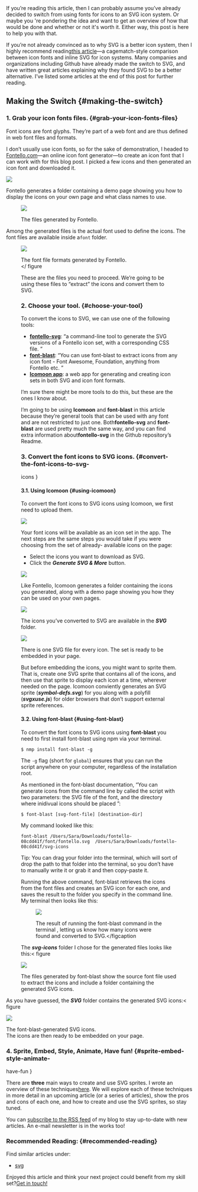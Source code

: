 <article class="blog-post">
If you’re reading this article, then I can probably assume you’ve already
decided to switch from using fonts for icons to an SVG icon system. Or maybe you
're pondering the idea and want to get an overview of how that would be done and
whether or not it's worth it. Either way, this post is here to help you with 
that.

If you’re not already convinced as to why SVG is a better icon system, then I
highly recommend reading[this article][1]—a cagematch-style comparison
between icon fonts and inline SVG for icon systems. Many companies and 
organizations including Github have already made the switch to SVG, and have 
written great articles explaining why they found SVG to be a better alternative.
I’ve listed some articles at the end of this post for further reading.

## Making the Switch {#making-the-switch}

### 1. Grab your icon fonts files. {#grab-your-icon-fonts-files}

Font icons are font glyphs. They’re part of a web font and are thus defined
in web font files and formats.

I don’t usually use icon fonts, so for the sake of demonstration, I headed to
[Fontello.com][2]—an online icon font generator—to create an icon font that
I can work with for this blog post. I picked a few icons and then generated an 
icon font and downloaded it.

![][3]

Fontello generates a folder containing a demo page showing you how to display
the icons on your own page and what class names to use.<figure>

![][4]<figcaption>The files generated by Fontello.</figcaption></figure>
Among the generated files is the actual font used to define the icons. The font
files are available inside a`font` folder.<figure>

![][5]<figcaption>The font file formats generated by Fontello.</figcaption></
figure
>
These are the files you need to proceed. We’re going to be using these files
to “extract” the icons and convert them to SVG.

### 2. Choose your tool. {#choose-your-tool}

To convert the icons to SVG, we can use one of the following tools:

*   **[fontello-svg][6]**: “a command-line tool to generate the SVG versions
    of a Fontello icon set, with a corresponding CSS file.
    ”
*   **[font-blast][7]**: “You can use font-blast to extract icons from any
    icon font - Font Awesome, Foundation, anything from Fontello etc.
    ”
*   **[Icomoon app][8]**: a web app for generating and creating icon sets in
    both SVG and icon font formats.
   

I’m sure there might be more tools to do this, but these are the ones I know
about.

I’m going to be using **Icomoon** and **font-blast** in this article because
they’re general tools that can be used with any font and are not restricted to 
just one. Both**fontello-svg** and **font-blast** are used pretty much the same
way, and you can find extra information about**fontello-svg** in the Github
repository’s Readme.

### 3. Convert the font icons to SVG icons. {#convert-the-font-icons-to-svg-
icons
}

#### 3.1. Using Icomoon {#using-icomoon}

To convert the font icons to SVG icons using Icomoon, we first need to upload
them.

![][9]

Your font icons will be available as an icon set in the app. The next steps are
the same steps you would take if you were choosing from the set of already-
available icons on the page:

*   Select the icons you want to download as SVG.
*   Click the ***Generate SVG & More*** button.

![][10]

Like Fontello, Icomoon generates a folder containing the icons you generated,
along with a demo page showing you how they can be used on your own pages.

![][11]

The icons you’ve converted to SVG are available in the ***SVG*** folder.

![][12]

There is one SVG file for every icon. The set is ready to be embedded in your
page.

But before embedding the icons, you might want to sprite them. That is, create
one SVG sprite that contains all of the icons, and then use that sprite to 
display each icon at a time, wherever needed on the page. Icomoon conviently 
generates an SVG sprite
(***symbol-defs.svg***) for you along with a polyfill (***svgxuse.js***) for
older browsers that don’t support external sprite references.

#### 3.2. Using font-blast {#using-font-blast}

To convert the font icons to SVG icons using **font-blast** you need to first
install font-blast using npm via your terminal.

    $ nmp install font-blast -g
    

The `-g` flag (short for `global`) ensures that you can run the script anywhere
on your computer, regardless of the installation root.

As mentioned in the font-blast documentation, “You can generate icons from
the command line by called the script with two parameters: the SVG file of the 
font, and the directory where inidivual icons should be placed
”:

    $ font-blast [svg-font-file] [destination-dir]
    

My command looked like this:

    font-blast /Users/Sara/Downloads/fontello-08cdd41f/font/fontello.svg  /Users/Sara/Downloads/fontello-08cdd41f/svg-icons
    

Tip: You can drag your folder into the terminal, which will sort of drop the
path to that folder into the terminal, so you don’t have to manually write it or
grab it and then copy-paste it.

Running the above command, font-blast retrieves the icons from the font files
and creates an SVG icon for each one, and saves the result to the folder you 
specify in the command line. My terminal then looks like this:<figure>

![][13]<figcaption>The result of running the font-blast command in the terminal
, letting us know how many icons were found and converted to SVG.</figcaption
></figure>
The ***svg-icons*** folder I chose for the generated files looks like this:<
figure
>

![][14]<figcaption>The files generated by font-blast show the source font file
used to extract the icons and include a folder containing the generated SVG 
icons.</figcaption></figure>
As you have guessed, the ***SVG*** folder contains the generated SVG icons:<
figure
>

![][15]<figcaption>The font-blast-generated SVG icons.</figcaption></figure>
The icons are then ready to be embedded on your page.

### 4. Sprite, Embed, Style, Animate, Have fun! {#sprite-embed-style-animate-
have-fun
}

There are **three** main ways to create and use SVG sprites. I wrote an
overview of these techniques[here][16]. We will explore each of these
techniques in more detail in an upcoming article (or a series of articles), show
the pros and cons of each one, and how to create and use the SVG sprites, so 
stay tuned.

You can [subscribe to the RSS feed][17] of my blog to stay up-to-date with new
articles. An e-mail newsletter is in the works too!

### Recommended Reading: {#recommended-reading}<footer>

Find similar articles under: 

*   [svg][18]

  
  
Enjoyed this article and think your next project could benefit from my skill
set?[Get in touch!][19] </footer></article>

 [1]: https://css-tricks.com/icon-fonts-vs-svg/
 [2]: http://fontello.com/
 [3]: img/fontello-icons.gif
 [4]: img/fontello-files.png
 [5]: img/fontello-fonts.png
 [6]: https://github.com/bpierre/fontello-svg
 [7]: https://www.npmjs.com/package/font-blast
 [8]: https://icomoon.io/app/
 [9]: img/icomoon-upload.gif
 [10]: img/icomoon-download.gif
 [11]: img/icomoon-files.png
 [12]: img/icomoon-svg-icons.png
 [13]: img/font-blast-command-result.png
 [14]: img/font-blast-files.png
 [15]: img/font-blast-svg-icons.png
 [16]: https://24ways.org/2014/an-overview-of-svg-sprite-creation-techniques/
 [17]: https://sarasoueidan.com/rss.xml
 [18]: https://sarasoueidan.com/tags/svg/index.html
 [19]: https://sarasoueidan.com/./contact